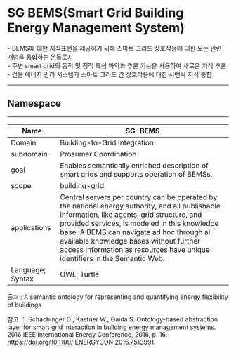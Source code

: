 # SG BEMS(Smart Grid Building Energy Management System)

&#45; BEMS에 대한 지식표현을 제공하기 위해 스마트 그리드 상호작용에 대한 모든 관련 개념을 통합하는 온톨로지<br/>
&#45; 주변 smart grid의 동적 및 정적 특성 파악과 추론 기능을 사용하여 새로운 지식 추론<br/>
&#45; 건물 에너지 관리 시스템과 스마트 그리드 간 상호작용에 대한 시맨틱 지식 통합

---
## Namespace


---

| Name             | SG-BEMS                                                                                                                                                                                                                                                                                                                                                             |
| ---------------- | ------------------------------------------------------------------------------------------------------------------------------------------------------------------------------------------------------------------------------------------------------------------------------------------------------------------------------------------------------------------- |
| Domain           | Building-to-Grid Integration                                                                                                                                                                                                                                                                                                                                        |
| subdomain        | Prosumer Coordination                                                                                                                                                                                                                                                                                                                                               |
| goal             | Enables semantically enriched description of smart grids and supports operation of BEMSs.                                                                                                                                                                                                                                                                           |
| scope            | building-grid                                                                                                                                                                                                                                                                                                                                                       |
| applications     | Central servers per country can be operated by the national energy authority, and all publishable information, like agents, grid structure, and provided services, is modeled in this knowledge base. A BEMS can navigate ad hoc through all available knowledge bases without further access information as resources have unique identifiers in the Semantic Web. | 
| Language; Syntax | OWL; Turtle                                                                                                                                                                                                                                                                                                                                                         |

출처 :  A semantic ontology for representing and quantifying energy flexibility of buildings

참고 ： Schachinger D., Kastner W., Gaida S. Ontology-based abstraction layer for smart grid interaction in building energy management systems. 2016 IEEE International Energy Conference, 2016, p. 16. https://doi.org/10.1109/ ENERGYCON.2016.7513991.